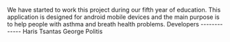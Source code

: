 We have started to work this project during our fifth year of education. This application is designed for android mobile devices and the main purpose is to help people with asthma and breath health problems.
Developers
-------------   
Haris Tsantas
George Politis
